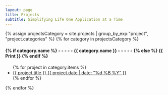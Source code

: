 ```yaml
---
layout: page
title: Projects
subtitle: Simplifying Life One Application at a Time
---
```


<div>
{% assign projectsCategory = site.projects | group_by_exp:"project", "project.categories"  %}
{% for category in projectsCategory %}
<h4 class="post-teaser__month">
<strong>
{% if category.name %} 
- - - - -  {{ category.name }} - - - - - 
{% else %} 
{{ Print }} 
{% endif %}
</strong>
</h4>
<ul class="list-posts">
{% for project in category.items %}
<li class="post-teaser">
<a href="{{ project.url | prepend: site.baseurl }}">
<span class="post-teaser__title">{{ project.title }}</span>
<span class="post-teaser__date">{{ project.date | date: "%d %B %Y" }}</span>
</a>
</li>
{% endfor %}
</ul>
{% endfor %}
</div>